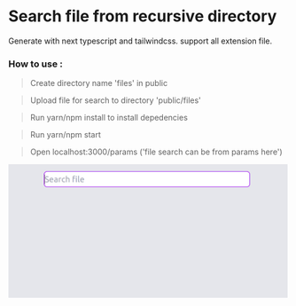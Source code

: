 # Search file from recursive directory

Generate with next typescript and tailwindcss. support all extension file.

### How to use :

> Create directory name 'files' in public

> Upload file for search to directory 'public/files'

> Run yarn/npm install to install depedencies

> Run yarn/npm start

> Open localhost:3000/params ('file search can be from params here')

![Demo file](sc.png)
